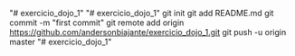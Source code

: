 "# exercicio_dojo_1" 
"# exercicio_dojo_1"  git init git add README.md git commit -m "first commit" git remote add origin https://github.com/andersonbiajante/exercicio_dojo_1.git git push -u origin master
"# exercicio_dojo_1" 

